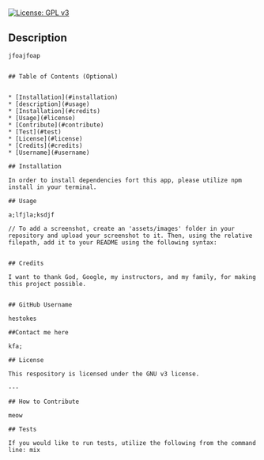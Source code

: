 # <AAron>

[![License: GPL v3](https://img.shields.io/badge/License-GPLv3-blue.svg)](https://www.gnu.org/licenses/gpl-3.0)

## Description
    
    jfoajfoap

    
    ## Table of Contents (Optional)
    
    
    * [Installation](#installation)
    * [description](#usage)
    * [Installation](#credits)
    * [Usage](#license)
    * [Contribute](#contribute)
    * [Test](#test)
    * [License](#license)
    * [Credits](#credits)
    * [Username](#username)
    
    ## Installation
    
    In order to install dependencies fort this app, please utilize npm install in your terminal. 
    
    ## Usage
    
    a;lfjla;ksdjf
    
    // To add a screenshot, create an 'assets/images' folder in your repository and upload your screenshot to it. Then, using the relative filepath, add it to your README using the following syntax:
    
    
    ## Credits
    
    I want to thank God, Google, my instructors, and my family, for making this project possible.

    
    ## GitHub Username

    hestokes

    ##Contact me here

    kfa;

    ## License
    
    This respository is licensed under the GNU v3 license.
    
    ---
    
    ## How to Contribute
    
    meow
    
    ## Tests
    
    If you would like to run tests, utilize the following from the command line: mix
    